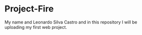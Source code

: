# Project-Fire
My name and Leonardo Silva Castro and in this repository I will be uploading my first web project.
